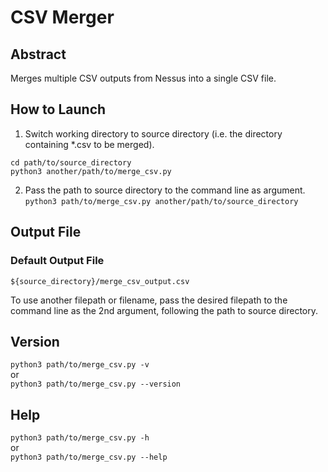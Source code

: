 # CSV Merger

## Abstract
Merges multiple CSV outputs from Nessus into a single CSV file.  

## How to Launch
1. Switch working directory to source directory (i.e. the directory containing *.csv to be merged).  
```
cd path/to/source_directory
python3 another/path/to/merge_csv.py
```

2. Pass the path to source directory to the command line as argument.  
`python3 path/to/merge_csv.py another/path/to/source_directory`

## Output File
### Default Output File
`${source_directory}/merge_csv_output.csv`

To use another filepath or filename, pass the desired filepath to the command line as the 2nd argument, following the path to source directory.  

## Version
`python3 path/to/merge_csv.py -v`  
or  
`python3 path/to/merge_csv.py --version`  

## Help
`python3 path/to/merge_csv.py -h`  
or  
`python3 path/to/merge_csv.py --help`  